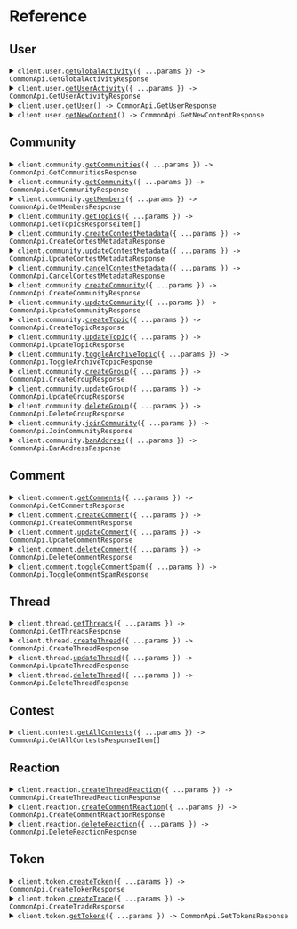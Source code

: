 # Reference

## User

<details><summary><code>client.user.<a href="/src/api/resources/user/client/Client.ts">getGlobalActivity</a>({ ...params }) -> CommonApi.GetGlobalActivityResponse</code></summary>
<dl>
<dd>

#### 🔌 Usage

<dl>
<dd>

<dl>
<dd>

```typescript
await client.user.getGlobalActivity();
```

</dd>
</dl>
</dd>
</dl>

#### ⚙️ Parameters

<dl>
<dd>

<dl>
<dd>

**request:** `CommonApi.GetGlobalActivityRequest`

</dd>
</dl>

<dl>
<dd>

**requestOptions:** `User.RequestOptions`

</dd>
</dl>
</dd>
</dl>

</dd>
</dl>
</details>

<details><summary><code>client.user.<a href="/src/api/resources/user/client/Client.ts">getUserActivity</a>({ ...params }) -> CommonApi.GetUserActivityResponse</code></summary>
<dl>
<dd>

#### 🔌 Usage

<dl>
<dd>

<dl>
<dd>

```typescript
await client.user.getUserActivity();
```

</dd>
</dl>
</dd>
</dl>

#### ⚙️ Parameters

<dl>
<dd>

<dl>
<dd>

**request:** `CommonApi.GetUserActivityRequest`

</dd>
</dl>

<dl>
<dd>

**requestOptions:** `User.RequestOptions`

</dd>
</dl>
</dd>
</dl>

</dd>
</dl>
</details>

<details><summary><code>client.user.<a href="/src/api/resources/user/client/Client.ts">getUser</a>() -> CommonApi.GetUserResponse</code></summary>
<dl>
<dd>

#### 🔌 Usage

<dl>
<dd>

<dl>
<dd>

```typescript
await client.user.getUser();
```

</dd>
</dl>
</dd>
</dl>

#### ⚙️ Parameters

<dl>
<dd>

<dl>
<dd>

**requestOptions:** `User.RequestOptions`

</dd>
</dl>
</dd>
</dl>

</dd>
</dl>
</details>

<details><summary><code>client.user.<a href="/src/api/resources/user/client/Client.ts">getNewContent</a>() -> CommonApi.GetNewContentResponse</code></summary>
<dl>
<dd>

#### 🔌 Usage

<dl>
<dd>

<dl>
<dd>

```typescript
await client.user.getNewContent();
```

</dd>
</dl>
</dd>
</dl>

#### ⚙️ Parameters

<dl>
<dd>

<dl>
<dd>

**requestOptions:** `User.RequestOptions`

</dd>
</dl>
</dd>
</dl>

</dd>
</dl>
</details>

## Community

<details><summary><code>client.community.<a href="/src/api/resources/community/client/Client.ts">getCommunities</a>({ ...params }) -> CommonApi.GetCommunitiesResponse</code></summary>
<dl>
<dd>

#### 🔌 Usage

<dl>
<dd>

<dl>
<dd>

```typescript
await client.community.getCommunities();
```

</dd>
</dl>
</dd>
</dl>

#### ⚙️ Parameters

<dl>
<dd>

<dl>
<dd>

**request:** `CommonApi.GetCommunitiesRequest`

</dd>
</dl>

<dl>
<dd>

**requestOptions:** `Community.RequestOptions`

</dd>
</dl>
</dd>
</dl>

</dd>
</dl>
</details>

<details><summary><code>client.community.<a href="/src/api/resources/community/client/Client.ts">getCommunity</a>({ ...params }) -> CommonApi.GetCommunityResponse</code></summary>
<dl>
<dd>

#### 🔌 Usage

<dl>
<dd>

<dl>
<dd>

```typescript
await client.community.getCommunity({
    id: "id",
});
```

</dd>
</dl>
</dd>
</dl>

#### ⚙️ Parameters

<dl>
<dd>

<dl>
<dd>

**request:** `CommonApi.GetCommunityRequest`

</dd>
</dl>

<dl>
<dd>

**requestOptions:** `Community.RequestOptions`

</dd>
</dl>
</dd>
</dl>

</dd>
</dl>
</details>

<details><summary><code>client.community.<a href="/src/api/resources/community/client/Client.ts">getMembers</a>({ ...params }) -> CommonApi.GetMembersResponse</code></summary>
<dl>
<dd>

#### 🔌 Usage

<dl>
<dd>

<dl>
<dd>

```typescript
await client.community.getMembers({
    community_id: "community_id",
});
```

</dd>
</dl>
</dd>
</dl>

#### ⚙️ Parameters

<dl>
<dd>

<dl>
<dd>

**request:** `CommonApi.GetMembersRequest`

</dd>
</dl>

<dl>
<dd>

**requestOptions:** `Community.RequestOptions`

</dd>
</dl>
</dd>
</dl>

</dd>
</dl>
</details>

<details><summary><code>client.community.<a href="/src/api/resources/community/client/Client.ts">getTopics</a>({ ...params }) -> CommonApi.GetTopicsResponseItem[]</code></summary>
<dl>
<dd>

#### 🔌 Usage

<dl>
<dd>

<dl>
<dd>

```typescript
await client.community.getTopics({
    community_id: "community_id",
});
```

</dd>
</dl>
</dd>
</dl>

#### ⚙️ Parameters

<dl>
<dd>

<dl>
<dd>

**request:** `CommonApi.GetTopicsRequest`

</dd>
</dl>

<dl>
<dd>

**requestOptions:** `Community.RequestOptions`

</dd>
</dl>
</dd>
</dl>

</dd>
</dl>
</details>

<details><summary><code>client.community.<a href="/src/api/resources/community/client/Client.ts">createContestMetadata</a>({ ...params }) -> CommonApi.CreateContestMetadataResponse</code></summary>
<dl>
<dd>

#### 🔌 Usage

<dl>
<dd>

<dl>
<dd>

```typescript
await client.community.createContestMetadata({
    community_id: "community_id",
    contest_address: "contest_address",
    name: "name",
    payout_structure: [1],
    interval: 1,
});
```

</dd>
</dl>
</dd>
</dl>

#### ⚙️ Parameters

<dl>
<dd>

<dl>
<dd>

**request:** `CommonApi.CreateContestMetadataRequest`

</dd>
</dl>

<dl>
<dd>

**requestOptions:** `Community.RequestOptions`

</dd>
</dl>
</dd>
</dl>

</dd>
</dl>
</details>

<details><summary><code>client.community.<a href="/src/api/resources/community/client/Client.ts">updateContestMetadata</a>({ ...params }) -> CommonApi.UpdateContestMetadataResponse</code></summary>
<dl>
<dd>

#### 🔌 Usage

<dl>
<dd>

<dl>
<dd>

```typescript
await client.community.updateContestMetadata({
    community_id: "community_id",
    contest_address: "contest_address",
});
```

</dd>
</dl>
</dd>
</dl>

#### ⚙️ Parameters

<dl>
<dd>

<dl>
<dd>

**request:** `CommonApi.UpdateContestMetadataRequest`

</dd>
</dl>

<dl>
<dd>

**requestOptions:** `Community.RequestOptions`

</dd>
</dl>
</dd>
</dl>

</dd>
</dl>
</details>

<details><summary><code>client.community.<a href="/src/api/resources/community/client/Client.ts">cancelContestMetadata</a>({ ...params }) -> CommonApi.CancelContestMetadataResponse</code></summary>
<dl>
<dd>

#### 🔌 Usage

<dl>
<dd>

<dl>
<dd>

```typescript
await client.community.cancelContestMetadata({
    community_id: "community_id",
    contest_address: "contest_address",
});
```

</dd>
</dl>
</dd>
</dl>

#### ⚙️ Parameters

<dl>
<dd>

<dl>
<dd>

**request:** `CommonApi.CancelContestMetadataRequest`

</dd>
</dl>

<dl>
<dd>

**requestOptions:** `Community.RequestOptions`

</dd>
</dl>
</dd>
</dl>

</dd>
</dl>
</details>

<details><summary><code>client.community.<a href="/src/api/resources/community/client/Client.ts">createCommunity</a>({ ...params }) -> CommonApi.CreateCommunityResponse</code></summary>
<dl>
<dd>

#### 🔌 Usage

<dl>
<dd>

<dl>
<dd>

```typescript
await client.community.createCommunity({
    id: "id",
    name: "name",
    chain_node_id: 1,
    base: "cosmos",
    default_symbol: "default_symbol",
});
```

</dd>
</dl>
</dd>
</dl>

#### ⚙️ Parameters

<dl>
<dd>

<dl>
<dd>

**request:** `CommonApi.CreateCommunityRequest`

</dd>
</dl>

<dl>
<dd>

**requestOptions:** `Community.RequestOptions`

</dd>
</dl>
</dd>
</dl>

</dd>
</dl>
</details>

<details><summary><code>client.community.<a href="/src/api/resources/community/client/Client.ts">updateCommunity</a>({ ...params }) -> CommonApi.UpdateCommunityResponse</code></summary>
<dl>
<dd>

#### 🔌 Usage

<dl>
<dd>

<dl>
<dd>

```typescript
await client.community.updateCommunity({
    community_id: "community_id",
});
```

</dd>
</dl>
</dd>
</dl>

#### ⚙️ Parameters

<dl>
<dd>

<dl>
<dd>

**request:** `CommonApi.UpdateCommunityRequest`

</dd>
</dl>

<dl>
<dd>

**requestOptions:** `Community.RequestOptions`

</dd>
</dl>
</dd>
</dl>

</dd>
</dl>
</details>

<details><summary><code>client.community.<a href="/src/api/resources/community/client/Client.ts">createTopic</a>({ ...params }) -> CommonApi.CreateTopicResponse</code></summary>
<dl>
<dd>

#### 🔌 Usage

<dl>
<dd>

<dl>
<dd>

```typescript
await client.community.createTopic({
    community_id: "community_id",
});
```

</dd>
</dl>
</dd>
</dl>

#### ⚙️ Parameters

<dl>
<dd>

<dl>
<dd>

**request:** `CommonApi.CreateTopicRequest`

</dd>
</dl>

<dl>
<dd>

**requestOptions:** `Community.RequestOptions`

</dd>
</dl>
</dd>
</dl>

</dd>
</dl>
</details>

<details><summary><code>client.community.<a href="/src/api/resources/community/client/Client.ts">updateTopic</a>({ ...params }) -> CommonApi.UpdateTopicResponse</code></summary>
<dl>
<dd>

#### 🔌 Usage

<dl>
<dd>

<dl>
<dd>

```typescript
await client.community.updateTopic({
    topic_id: 1.1,
    community_id: "community_id",
});
```

</dd>
</dl>
</dd>
</dl>

#### ⚙️ Parameters

<dl>
<dd>

<dl>
<dd>

**request:** `CommonApi.UpdateTopicRequest`

</dd>
</dl>

<dl>
<dd>

**requestOptions:** `Community.RequestOptions`

</dd>
</dl>
</dd>
</dl>

</dd>
</dl>
</details>

<details><summary><code>client.community.<a href="/src/api/resources/community/client/Client.ts">toggleArchiveTopic</a>({ ...params }) -> CommonApi.ToggleArchiveTopicResponse</code></summary>
<dl>
<dd>

#### 🔌 Usage

<dl>
<dd>

<dl>
<dd>

```typescript
await client.community.toggleArchiveTopic({
    community_id: "community_id",
    topic_id: 1,
    archive: true,
});
```

</dd>
</dl>
</dd>
</dl>

#### ⚙️ Parameters

<dl>
<dd>

<dl>
<dd>

**request:** `CommonApi.ToggleArchiveTopicRequest`

</dd>
</dl>

<dl>
<dd>

**requestOptions:** `Community.RequestOptions`

</dd>
</dl>
</dd>
</dl>

</dd>
</dl>
</details>

<details><summary><code>client.community.<a href="/src/api/resources/community/client/Client.ts">createGroup</a>({ ...params }) -> CommonApi.CreateGroupResponse</code></summary>
<dl>
<dd>

#### 🔌 Usage

<dl>
<dd>

<dl>
<dd>

```typescript
await client.community.createGroup({
    community_id: "community_id",
    metadata: {
        name: "name",
        description: "description",
    },
});
```

</dd>
</dl>
</dd>
</dl>

#### ⚙️ Parameters

<dl>
<dd>

<dl>
<dd>

**request:** `CommonApi.CreateGroupRequest`

</dd>
</dl>

<dl>
<dd>

**requestOptions:** `Community.RequestOptions`

</dd>
</dl>
</dd>
</dl>

</dd>
</dl>
</details>

<details><summary><code>client.community.<a href="/src/api/resources/community/client/Client.ts">updateGroup</a>({ ...params }) -> CommonApi.UpdateGroupResponse</code></summary>
<dl>
<dd>

#### 🔌 Usage

<dl>
<dd>

<dl>
<dd>

```typescript
await client.community.updateGroup({
    community_id: "community_id",
    group_id: 1,
});
```

</dd>
</dl>
</dd>
</dl>

#### ⚙️ Parameters

<dl>
<dd>

<dl>
<dd>

**request:** `CommonApi.UpdateGroupRequest`

</dd>
</dl>

<dl>
<dd>

**requestOptions:** `Community.RequestOptions`

</dd>
</dl>
</dd>
</dl>

</dd>
</dl>
</details>

<details><summary><code>client.community.<a href="/src/api/resources/community/client/Client.ts">deleteGroup</a>({ ...params }) -> CommonApi.DeleteGroupResponse</code></summary>
<dl>
<dd>

#### 🔌 Usage

<dl>
<dd>

<dl>
<dd>

```typescript
await client.community.deleteGroup({
    community_id: "community_id",
    group_id: 1,
});
```

</dd>
</dl>
</dd>
</dl>

#### ⚙️ Parameters

<dl>
<dd>

<dl>
<dd>

**request:** `CommonApi.DeleteGroupRequest`

</dd>
</dl>

<dl>
<dd>

**requestOptions:** `Community.RequestOptions`

</dd>
</dl>
</dd>
</dl>

</dd>
</dl>
</details>

<details><summary><code>client.community.<a href="/src/api/resources/community/client/Client.ts">joinCommunity</a>({ ...params }) -> CommonApi.JoinCommunityResponse</code></summary>
<dl>
<dd>

#### 🔌 Usage

<dl>
<dd>

<dl>
<dd>

```typescript
await client.community.joinCommunity({
    community_id: "community_id",
});
```

</dd>
</dl>
</dd>
</dl>

#### ⚙️ Parameters

<dl>
<dd>

<dl>
<dd>

**request:** `CommonApi.JoinCommunityRequest`

</dd>
</dl>

<dl>
<dd>

**requestOptions:** `Community.RequestOptions`

</dd>
</dl>
</dd>
</dl>

</dd>
</dl>
</details>

<details><summary><code>client.community.<a href="/src/api/resources/community/client/Client.ts">banAddress</a>({ ...params }) -> CommonApi.BanAddressResponse</code></summary>
<dl>
<dd>

#### 🔌 Usage

<dl>
<dd>

<dl>
<dd>

```typescript
await client.community.banAddress({
    community_id: "community_id",
    address: "address",
});
```

</dd>
</dl>
</dd>
</dl>

#### ⚙️ Parameters

<dl>
<dd>

<dl>
<dd>

**request:** `CommonApi.BanAddressRequest`

</dd>
</dl>

<dl>
<dd>

**requestOptions:** `Community.RequestOptions`

</dd>
</dl>
</dd>
</dl>

</dd>
</dl>
</details>

## Comment

<details><summary><code>client.comment.<a href="/src/api/resources/comment/client/Client.ts">getComments</a>({ ...params }) -> CommonApi.GetCommentsResponse</code></summary>
<dl>
<dd>

#### 🔌 Usage

<dl>
<dd>

<dl>
<dd>

```typescript
await client.comment.getComments({
    thread_id: 1,
});
```

</dd>
</dl>
</dd>
</dl>

#### ⚙️ Parameters

<dl>
<dd>

<dl>
<dd>

**request:** `CommonApi.GetCommentsRequest`

</dd>
</dl>

<dl>
<dd>

**requestOptions:** `Comment.RequestOptions`

</dd>
</dl>
</dd>
</dl>

</dd>
</dl>
</details>

<details><summary><code>client.comment.<a href="/src/api/resources/comment/client/Client.ts">createComment</a>({ ...params }) -> CommonApi.CreateCommentResponse</code></summary>
<dl>
<dd>

#### 🔌 Usage

<dl>
<dd>

<dl>
<dd>

```typescript
await client.comment.createComment({
    thread_id: 1,
    body: "body",
});
```

</dd>
</dl>
</dd>
</dl>

#### ⚙️ Parameters

<dl>
<dd>

<dl>
<dd>

**request:** `CommonApi.CreateCommentRequest`

</dd>
</dl>

<dl>
<dd>

**requestOptions:** `Comment.RequestOptions`

</dd>
</dl>
</dd>
</dl>

</dd>
</dl>
</details>

<details><summary><code>client.comment.<a href="/src/api/resources/comment/client/Client.ts">updateComment</a>({ ...params }) -> CommonApi.UpdateCommentResponse</code></summary>
<dl>
<dd>

#### 🔌 Usage

<dl>
<dd>

<dl>
<dd>

```typescript
await client.comment.updateComment({
    comment_id: 1,
    body: "body",
});
```

</dd>
</dl>
</dd>
</dl>

#### ⚙️ Parameters

<dl>
<dd>

<dl>
<dd>

**request:** `CommonApi.UpdateCommentRequest`

</dd>
</dl>

<dl>
<dd>

**requestOptions:** `Comment.RequestOptions`

</dd>
</dl>
</dd>
</dl>

</dd>
</dl>
</details>

<details><summary><code>client.comment.<a href="/src/api/resources/comment/client/Client.ts">deleteComment</a>({ ...params }) -> CommonApi.DeleteCommentResponse</code></summary>
<dl>
<dd>

#### 🔌 Usage

<dl>
<dd>

<dl>
<dd>

```typescript
await client.comment.deleteComment({
    comment_id: 1,
});
```

</dd>
</dl>
</dd>
</dl>

#### ⚙️ Parameters

<dl>
<dd>

<dl>
<dd>

**request:** `CommonApi.DeleteCommentRequest`

</dd>
</dl>

<dl>
<dd>

**requestOptions:** `Comment.RequestOptions`

</dd>
</dl>
</dd>
</dl>

</dd>
</dl>
</details>

<details><summary><code>client.comment.<a href="/src/api/resources/comment/client/Client.ts">toggleCommentSpam</a>({ ...params }) -> CommonApi.ToggleCommentSpamResponse</code></summary>
<dl>
<dd>

#### 🔌 Usage

<dl>
<dd>

<dl>
<dd>

```typescript
await client.comment.toggleCommentSpam({
    comment_id: 1,
    spam: true,
});
```

</dd>
</dl>
</dd>
</dl>

#### ⚙️ Parameters

<dl>
<dd>

<dl>
<dd>

**request:** `CommonApi.ToggleCommentSpamRequest`

</dd>
</dl>

<dl>
<dd>

**requestOptions:** `Comment.RequestOptions`

</dd>
</dl>
</dd>
</dl>

</dd>
</dl>
</details>

## Thread

<details><summary><code>client.thread.<a href="/src/api/resources/thread/client/Client.ts">getThreads</a>({ ...params }) -> CommonApi.GetThreadsResponse</code></summary>
<dl>
<dd>

#### 🔌 Usage

<dl>
<dd>

<dl>
<dd>

```typescript
await client.thread.getThreads({
    community_id: "community_id",
});
```

</dd>
</dl>
</dd>
</dl>

#### ⚙️ Parameters

<dl>
<dd>

<dl>
<dd>

**request:** `CommonApi.GetThreadsRequest`

</dd>
</dl>

<dl>
<dd>

**requestOptions:** `Thread.RequestOptions`

</dd>
</dl>
</dd>
</dl>

</dd>
</dl>
</details>

<details><summary><code>client.thread.<a href="/src/api/resources/thread/client/Client.ts">createThread</a>({ ...params }) -> CommonApi.CreateThreadResponse</code></summary>
<dl>
<dd>

#### 🔌 Usage

<dl>
<dd>

<dl>
<dd>

```typescript
await client.thread.createThread({
    community_id: "community_id",
    topic_id: 1,
    title: "title",
    body: "body",
    kind: "discussion",
    stage: "stage",
    read_only: true,
});
```

</dd>
</dl>
</dd>
</dl>

#### ⚙️ Parameters

<dl>
<dd>

<dl>
<dd>

**request:** `CommonApi.CreateThreadRequest`

</dd>
</dl>

<dl>
<dd>

**requestOptions:** `Thread.RequestOptions`

</dd>
</dl>
</dd>
</dl>

</dd>
</dl>
</details>

<details><summary><code>client.thread.<a href="/src/api/resources/thread/client/Client.ts">updateThread</a>({ ...params }) -> CommonApi.UpdateThreadResponse</code></summary>
<dl>
<dd>

#### 🔌 Usage

<dl>
<dd>

<dl>
<dd>

```typescript
await client.thread.updateThread({
    thread_id: 1,
});
```

</dd>
</dl>
</dd>
</dl>

#### ⚙️ Parameters

<dl>
<dd>

<dl>
<dd>

**request:** `CommonApi.UpdateThreadRequest`

</dd>
</dl>

<dl>
<dd>

**requestOptions:** `Thread.RequestOptions`

</dd>
</dl>
</dd>
</dl>

</dd>
</dl>
</details>

<details><summary><code>client.thread.<a href="/src/api/resources/thread/client/Client.ts">deleteThread</a>({ ...params }) -> CommonApi.DeleteThreadResponse</code></summary>
<dl>
<dd>

#### 🔌 Usage

<dl>
<dd>

<dl>
<dd>

```typescript
await client.thread.deleteThread({
    thread_id: 1,
});
```

</dd>
</dl>
</dd>
</dl>

#### ⚙️ Parameters

<dl>
<dd>

<dl>
<dd>

**request:** `CommonApi.DeleteThreadRequest`

</dd>
</dl>

<dl>
<dd>

**requestOptions:** `Thread.RequestOptions`

</dd>
</dl>
</dd>
</dl>

</dd>
</dl>
</details>

## Contest

<details><summary><code>client.contest.<a href="/src/api/resources/contest/client/Client.ts">getAllContests</a>({ ...params }) -> CommonApi.GetAllContestsResponseItem[]</code></summary>
<dl>
<dd>

#### 🔌 Usage

<dl>
<dd>

<dl>
<dd>

```typescript
await client.contest.getAllContests();
```

</dd>
</dl>
</dd>
</dl>

#### ⚙️ Parameters

<dl>
<dd>

<dl>
<dd>

**request:** `CommonApi.GetAllContestsRequest`

</dd>
</dl>

<dl>
<dd>

**requestOptions:** `Contest.RequestOptions`

</dd>
</dl>
</dd>
</dl>

</dd>
</dl>
</details>

## Reaction

<details><summary><code>client.reaction.<a href="/src/api/resources/reaction/client/Client.ts">createThreadReaction</a>({ ...params }) -> CommonApi.CreateThreadReactionResponse</code></summary>
<dl>
<dd>

#### 🔌 Usage

<dl>
<dd>

<dl>
<dd>

```typescript
await client.reaction.createThreadReaction({
    thread_id: 1,
});
```

</dd>
</dl>
</dd>
</dl>

#### ⚙️ Parameters

<dl>
<dd>

<dl>
<dd>

**request:** `CommonApi.CreateThreadReactionRequest`

</dd>
</dl>

<dl>
<dd>

**requestOptions:** `Reaction.RequestOptions`

</dd>
</dl>
</dd>
</dl>

</dd>
</dl>
</details>

<details><summary><code>client.reaction.<a href="/src/api/resources/reaction/client/Client.ts">createCommentReaction</a>({ ...params }) -> CommonApi.CreateCommentReactionResponse</code></summary>
<dl>
<dd>

#### 🔌 Usage

<dl>
<dd>

<dl>
<dd>

```typescript
await client.reaction.createCommentReaction({
    comment_id: 1,
});
```

</dd>
</dl>
</dd>
</dl>

#### ⚙️ Parameters

<dl>
<dd>

<dl>
<dd>

**request:** `CommonApi.CreateCommentReactionRequest`

</dd>
</dl>

<dl>
<dd>

**requestOptions:** `Reaction.RequestOptions`

</dd>
</dl>
</dd>
</dl>

</dd>
</dl>
</details>

<details><summary><code>client.reaction.<a href="/src/api/resources/reaction/client/Client.ts">deleteReaction</a>({ ...params }) -> CommonApi.DeleteReactionResponse</code></summary>
<dl>
<dd>

#### 🔌 Usage

<dl>
<dd>

<dl>
<dd>

```typescript
await client.reaction.deleteReaction({
    community_id: "community_id",
    reaction_id: 1,
});
```

</dd>
</dl>
</dd>
</dl>

#### ⚙️ Parameters

<dl>
<dd>

<dl>
<dd>

**request:** `CommonApi.DeleteReactionRequest`

</dd>
</dl>

<dl>
<dd>

**requestOptions:** `Reaction.RequestOptions`

</dd>
</dl>
</dd>
</dl>

</dd>
</dl>
</details>

## Token

<details><summary><code>client.token.<a href="/src/api/resources/token/client/Client.ts">createToken</a>({ ...params }) -> CommonApi.CreateTokenResponse</code></summary>
<dl>
<dd>

#### 🔌 Usage

<dl>
<dd>

<dl>
<dd>

```typescript
await client.token.createToken({
    community_id: "community_id",
    transaction_hash: "transaction_hash",
    chain_node_id: 1.1,
});
```

</dd>
</dl>
</dd>
</dl>

#### ⚙️ Parameters

<dl>
<dd>

<dl>
<dd>

**request:** `CommonApi.CreateTokenRequest`

</dd>
</dl>

<dl>
<dd>

**requestOptions:** `Token.RequestOptions`

</dd>
</dl>
</dd>
</dl>

</dd>
</dl>
</details>

<details><summary><code>client.token.<a href="/src/api/resources/token/client/Client.ts">createTrade</a>({ ...params }) -> CommonApi.CreateTradeResponse</code></summary>
<dl>
<dd>

#### 🔌 Usage

<dl>
<dd>

<dl>
<dd>

```typescript
await client.token.createTrade({
    eth_chain_id: 1.1,
    transaction_hash: "transaction_hash",
});
```

</dd>
</dl>
</dd>
</dl>

#### ⚙️ Parameters

<dl>
<dd>

<dl>
<dd>

**request:** `CommonApi.CreateTradeRequest`

</dd>
</dl>

<dl>
<dd>

**requestOptions:** `Token.RequestOptions`

</dd>
</dl>
</dd>
</dl>

</dd>
</dl>
</details>

<details><summary><code>client.token.<a href="/src/api/resources/token/client/Client.ts">getTokens</a>({ ...params }) -> CommonApi.GetTokensResponse</code></summary>
<dl>
<dd>

#### 🔌 Usage

<dl>
<dd>

<dl>
<dd>

```typescript
await client.token.getTokens();
```

</dd>
</dl>
</dd>
</dl>

#### ⚙️ Parameters

<dl>
<dd>

<dl>
<dd>

**request:** `CommonApi.GetTokensRequest`

</dd>
</dl>

<dl>
<dd>

**requestOptions:** `Token.RequestOptions`

</dd>
</dl>
</dd>
</dl>

</dd>
</dl>
</details>
